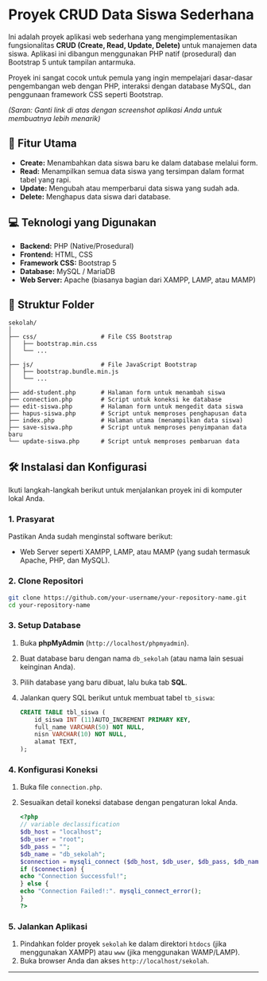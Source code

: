 # Proyek CRUD Data Siswa Sederhana

Ini adalah proyek aplikasi web sederhana yang mengimplementasikan fungsionalitas **CRUD (Create, Read, Update, Delete)** untuk manajemen data siswa. Aplikasi ini dibangun menggunakan PHP natif (prosedural) dan Bootstrap 5 untuk tampilan antarmuka.

Proyek ini sangat cocok untuk pemula yang ingin mempelajari dasar-dasar pengembangan web dengan PHP, interaksi dengan database MySQL, dan penggunaan framework CSS seperti Bootstrap.

  
*(Saran: Ganti link di atas dengan screenshot aplikasi Anda untuk membuatnya lebih menarik)*

## 🚀 Fitur Utama

  - **Create:** Menambahkan data siswa baru ke dalam database melalui form.
  - **Read:** Menampilkan semua data siswa yang tersimpan dalam format tabel yang rapi.
  - **Update:** Mengubah atau memperbarui data siswa yang sudah ada.
  - **Delete:** Menghapus data siswa dari database.

## 💻 Teknologi yang Digunakan

  - **Backend:** PHP (Native/Prosedural)
  - **Frontend:** HTML, CSS
  - **Framework CSS:** Bootstrap 5
  - **Database:** MySQL / MariaDB
  - **Web Server:** Apache (biasanya bagian dari XAMPP, LAMP, atau MAMP)

## 📂 Struktur Folder

```
sekolah/
│
├── css/                  # File CSS Bootstrap
│   ├── bootstrap.min.css
│   └── ...
│
├── js/                   # File JavaScript Bootstrap
│   ├── bootstrap.bundle.min.js
│   └── ...
│
├── add-student.php       # Halaman form untuk menambah siswa
├── connection.php        # Script untuk koneksi ke database
├── edit-siswa.php        # Halaman form untuk mengedit data siswa
├── hapus-siswa.php       # Script untuk memproses penghapusan data
├── index.php             # Halaman utama (menampilkan data siswa)
├── save-siswa.php        # Script untuk memproses penyimpanan data baru
└── update-siswa.php      # Script untuk memproses pembaruan data
```

## 🛠️ Instalasi dan Konfigurasi

Ikuti langkah-langkah berikut untuk menjalankan proyek ini di komputer lokal Anda.

### 1\. Prasyarat

Pastikan Anda sudah menginstal software berikut:

  - Web Server seperti XAMPP, LAMP, atau MAMP (yang sudah termasuk Apache, PHP, dan MySQL).

### 2\. Clone Repositori

```bash
git clone https://github.com/your-username/your-repository-name.git
cd your-repository-name
```

### 3\. Setup Database

1.  Buka **phpMyAdmin** (`http://localhost/phpmyadmin`).

2.  Buat database baru dengan nama `db_sekolah` (atau nama lain sesuai keinginan Anda).

3.  Pilih database yang baru dibuat, lalu buka tab **SQL**.

4.  Jalankan query SQL berikut untuk membuat tabel `tb_siswa`:

    ```sql
    CREATE TABLE tbl_siswa (
        id_siswa INT (11)AUTO_INCREMENT PRIMARY KEY,
        full_name VARCHAR(50) NOT NULL,
        nisn VARCHAR(10) NOT NULL,
        alamat TEXT,
    );
    ```

### 4\. Konfigurasi Koneksi

1.  Buka file `connection.php`.

2.  Sesuaikan detail koneksi database dengan pengaturan lokal Anda.

    ```php
    <?php
    // variable declassification
    $db_host = "localhost";
    $db_user = "root";
    $db_pass = "";
    $db_name = "db_sekolah";
    $connection = mysqli_connect ($db_host, $db_user, $db_pass, $db_name);
    if ($connection) {
    echo "Connection Successful!";
    } else {
    echo "Connection Failed!:". mysqli_connect_error();
    }
    ?>

    ```

### 5\. Jalankan Aplikasi

1.  Pindahkan folder proyek `sekolah` ke dalam direktori `htdocs` (jika menggunakan XAMPP) atau `www` (jika menggunakan WAMP/LAMP).
2.  Buka browser Anda dan akses `http://localhost/sekolah`.

-----

